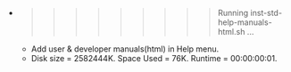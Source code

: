 * >>>>>>>>> Running inst-std-help-manuals-html.sh ...
  * Add user & developer manuals(html) in Help menu.
  * Disk size = 2582444K. Space Used = 76K. Runtime = 00:00:00:01.
